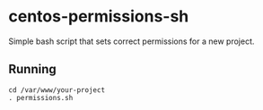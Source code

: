 # centos-permissions-sh
Simple bash script that sets correct permissions for a new project.

Running
------------
```
cd /var/www/your-project
. permissions.sh
```
